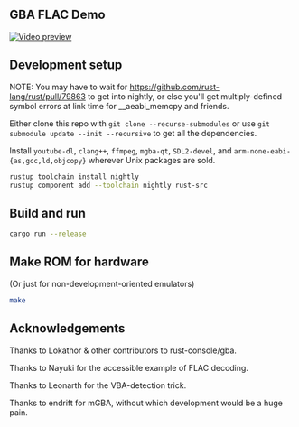 GBA FLAC Demo
----
[![Video preview](https://github.com/lifning/gba-flac-demo/releases/download/v0.1.0/suzanne_ve.gba_preview.jpg)](https://github.com/lifning/gba-flac-demo/releases/download/v0.1.0/suzanne_ve.gba_preview.mp4)

## Development setup

NOTE: You may have to wait for https://github.com/rust-lang/rust/pull/79863 to get into nightly, or else you'll get multiply-defined symbol errors at link time for __aeabi_memcpy and friends.

Either clone this repo with `git clone --recurse-submodules` or use `git submodule update --init --recursive` to get all the dependencies.

Install `youtube-dl`, `clang++`, `ffmpeg`, `mgba-qt`, `SDL2-devel`, and `arm-none-eabi-{as,gcc,ld,objcopy}` wherever Unix packages are sold.

```sh
rustup toolchain install nightly
rustup component add --toolchain nightly rust-src
```

## Build and run
```sh
cargo run --release
```

## Make ROM for hardware

(Or just for non-development-oriented emulators)

```sh
make
```

## Acknowledgements
Thanks to Lokathor & other contributors to rust-console/gba.

Thanks to Nayuki for the accessible example of FLAC decoding.

Thanks to Leonarth for the VBA-detection trick.

Thanks to endrift for mGBA, without which development would be a huge pain.
